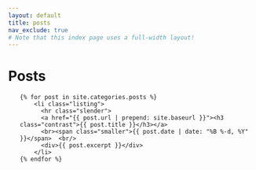 ```yaml
---
layout: default
title: posts
nav_exclude: true
# Note that this index page uses a full-width layout!
---
```

  <h1 class="content-listing-header sans">Posts</h1>
  <ul class="content-listing ">

    {% for post in site.categories.posts %}      
        <li class="listing">
          <hr class="slender">
          <a href="{{ post.url | prepend: site.baseurl }}"><h3 class="contrast">{{ post.title }}</h3></a>
          <br><span class="smaller">{{ post.date | date: "%B %-d, %Y" }}</span>  <br/>
          <div>{{ post.excerpt }}</div> 
        </li>
    {% endfor %}
  </ul>
